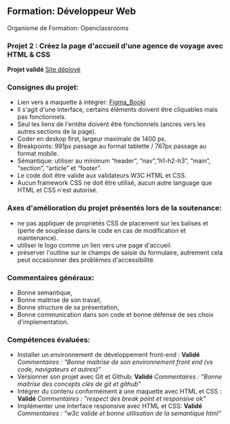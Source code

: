 ## Formation: Développeur Web
Organisme de Formation: Openclassrooms

### Projet 2 : Créez la page d'accueil d'une agence de voyage avec HTML & CSS
**Projet validé**
[Site déployé](https://arnaud-goguelin.github.io/OC_Projet2_Booki/)

### Consignes du projet:
  - Lien vers a maquette à intégrer: [Figma_Booki](https://www.figma.com/file/aen32jonHhD7JnIEL2b3sE/ARCHIVED-Maquettes-Booki-(desktop%2C-mobile%2C-tablette)?type=design&node-id=3-0&mode=design) 
  - Il s'agit d'une interface, certains éléments doivent être cliquables mais pas fonctionnels.
  - Seul les liens de l'entête doivent être fonctionnels (ancres vers les autres sections de la page).
  - Coder en deskop first, largeur maximale de 1400 px.
  - Breakpoints: 991px passage au format tablette / 767px passage au format mobile.
  - Sémantique: utiliser au minimum “header”, “nav”,“h1-h2-h3”, “main”, “section”, “article” et “footer”.
  - Le code doit être valide aux validateurs W3C HTML et CSS.
  - Aucun framework CSS ne doit être utilisé, aucun autre language que HTML et CSS n'est autorisé.

### Axes d'amélioration du projet présentés lors de la soutenance:
  - ne pas appliquer de propriétés CSS de placement sur les balises <hmtl> et <body> (perte de souplesse dans le code en cas de modification et maintenance).
  - utiliser le logo comme un lien vers une page d'accueil.
  - préserver l'outline sur le champs de saisie du formulaire, autrement cela peut occasionner des problèmes d'accessibilité.

### Commentaires généraux:
  - Bonne semantique,
  - Bonne maitrise de son travail,
  - Bonne structure de sa présentation,
  - Bonne communication dans son code et bonne défense de ses choix d'implementation.
    
### Compétences évaluées:
  - Installer un environnement de développement front-end : **Validé**
      *Commentaires :*
      *"Bonne maitrise de son environnement front end (vs code, navigateurs et autres)"*
  - Versionner son projet avec Git et Github: **Validé**
      *Commentaires :*
      *"Bonne maitrise des concepts clés de git et github"*
  - Intégrer du contenu conformément à une maquette avec HTML et CSS : **Validé**
      *Commentaires :*
      *"respect des break point et responsive ok"*
  - Implémenter une interface responsive avec HTML et CSS: **Validé**
      *Commentaires :*
      *"w3c valide et bonne utilisation de la semantique html"*

